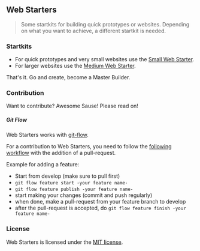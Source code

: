 ## Web Starters

> Some startkits for building quick prototypes or websites. Depending on what you want to achieve, a different startkit is needed.


### Startkits
- For quick prototypes and very small websites use the [Small Web Starter](small-web-starter/).
- For larger websites use the [Medium Web Starter](medium-web-starter/).

That's it. Go and create, become a Master Builder.

### Contribution

Want to contribute? Awesome Sause! Please read on!

##### Git Flow
Web Starters works with [git-flow](https://github.com/nvie/gitflow).

For a contribution to Web Starters, you need to follow the [following workflow](https://github.com/nvie/gitflow#initialization) with the addition of a pull-request.

Example for adding a feature:

- Start from develop (make sure to pull first)
- `git flow feature start -your feature name-`
- `git flow feature publish -your feature name-`
- start making your changes (commit and push regularly)
- when done, make a pull-request from your feature branch to develop
- after the pull-request is accepted, do `git flow feature finish -your feature name-`


### License
Web Starters is licensed under the [MIT license](http://opensource.org/licenses/MIT).